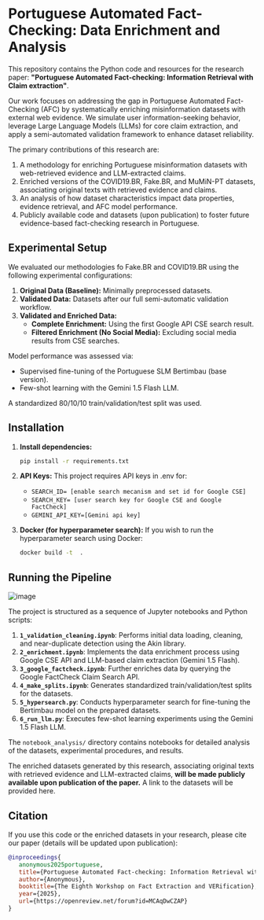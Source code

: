 # Portuguese Automated Fact-Checking: Data Enrichment and Analysis

This repository contains the Python code and resources for the research paper: **"Portuguese Automated Fact-checking: Information Retrieval with Claim extraction"**.

Our work focuses on addressing the gap in Portuguese Automated Fact-Checking (AFC) by systematically enriching misinformation datasets with external web evidence. We simulate user information-seeking behavior, leverage Large Language Models (LLMs) for core claim extraction, and apply a semi-automated validation framework to enhance dataset reliability.

The primary contributions of this research are:
1.  A methodology for enriching Portuguese misinformation datasets with web-retrieved evidence and LLM-extracted claims.
2.  Enriched versions of the COVID19.BR, Fake.BR, and MuMiN-PT datasets, associating original texts with retrieved evidence and claims.
3.  An analysis of how dataset characteristics impact data properties, evidence retrieval, and AFC model performance.
4.  Publicly available code and datasets (upon publication) to foster future evidence-based fact-checking research in Portuguese.

## Experimental Setup

We evaluated our methodologies fo Fake.BR and COVID19.BR using the following experimental configurations:
1.  **Original Data (Baseline):** Minimally preprocessed datasets.
2.  **Validated Data:** Datasets after our full semi-automatic validation workflow.
3.  **Validated and Enriched Data:**
    *   **Complete Enrichment:** Using the first Google API CSE search result.
    *   **Filtered Enrichment (No Social Media):** Excluding social media results from CSE searches.

Model performance was assessed via:
*   Supervised fine-tuning of the Portuguese SLM Bertimbau (base version).
*   Few-shot learning with the Gemini 1.5 Flash LLM.

A standardized 80/10/10 train/validation/test split was used.

##  Installation
1.  **Install dependencies:**
    ```bash
    pip install -r requirements.txt
    ```

2.  **API Keys:**
    This project requires API keys in .env for:
    - `SEARCH_ID= [enable search mecanism and set id for Google CSE]`
    - `SEARCH_KEY= [user search key for Google CSE and Google FactCheck]`
    - `GEMINI_API_KEY=[Gemini api key]`

3.  **Docker (for hyperparameter search):**
    If you wish to run the hyperparameter search using Docker:
    ```bash
    docker build -t  .
    ```



## Running the Pipeline

![image](https://github.com/user-attachments/assets/ef9ce6ae-0547-4235-92d5-f1e3c0f30660)

The project is structured as a sequence of Jupyter notebooks and Python scripts:

1.  **`1_validation_cleaning.ipynb`**: Performs initial data loading, cleaning, and near-duplicate detection using the Akin library.
2.  **`2_enrichment.ipynb`**: Implements the data enrichment process using Google CSE API and LLM-based claim extraction (Gemini 1.5 Flash).
3.  **`3_google_factcheck.ipynb`**: Further enriches data by querying the Google FactCheck Claim Search API.
4.  **`4_make_splits.ipynb`**: Generates standardized train/validation/test splits for the datasets.
5.  **`5_hypersearch.py`**: Conducts hyperparameter search for fine-tuning the Bertimbau model on the prepared datasets.
6.  **`6_run_llm.py`**: Executes few-shot learning experiments using the Gemini 1.5 Flash LLM.

The `notebook_analysis/` directory contains notebooks for detailed analysis of the datasets, experimental procedures, and results.

The enriched datasets generated by this research, associating original texts with retrieved evidence and LLM-extracted claims, **will be made publicly available upon publication of the paper.** A link to the datasets will be provided here.

## Citation

If you use this code or the enriched datasets in your research, please cite our paper (details will be updated upon publication):

```bibtex
@inproceedings{
   anonymous2025portuguese,
   title={Portuguese Automated Fact-checking: Information Retrieval with Claim extraction},
   author={Anonymous},
   booktitle={The Eighth Workshop on Fact Extraction and VERification},
   year={2025},
   url={https://openreview.net/forum?id=MCAqDwCZAP}
}
```
